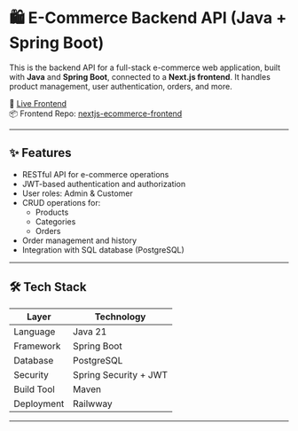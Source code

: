 # 🛍️ E-Commerce Backend API (Java + Spring Boot)

This is the backend API for a full-stack e-commerce web application, built with **Java** and **Spring Boot**, connected to a **Next.js frontend**. It handles product management, user authentication, orders, and more.

🔗 [Live Frontend](https://e-commerce-app-frontend-beta.vercel.app)  
📦 Frontend Repo: [nextjs-ecommerce-frontend](https://github.com/oskomra/e-commerce-app-frontend)

---

## ✨ Features

- RESTful API for e-commerce operations
- JWT-based authentication and authorization
- User roles: Admin & Customer
- CRUD operations for:
  - Products
  - Categories
  - Orders
- Order management and history
- Integration with SQL database (PostgreSQL)

---

## 🛠 Tech Stack

| Layer         | Technology         |
|---------------|--------------------|
| Language       | Java 21           |
| Framework      | Spring Boot       |
| Database       | PostgreSQL        |
| Security       | Spring Security + JWT |
| Build Tool     | Maven             |
| Deployment     | Railwway          |

---
